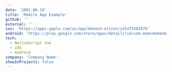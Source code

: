 ```yaml
---
date: '2001-06-19'
title: 'Mobile App Example'
github: ''
external: ''
ios: 'https://apps.apple.com/us/app/demand-action/id1475502876'
android: 'https://play.google.com/store/apps/details?id=com.momsdemandaction.app'
tech:
  - NativeScript Vue
  - iOS
  - Android
company: 'Company Name'
showInProjects: false
---
```

